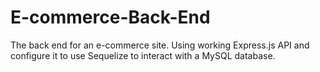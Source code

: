 # E-commerce-Back-End
The back end for an e-commerce site. Using working Express.js API and configure it to use Sequelize to interact with a MySQL database.
